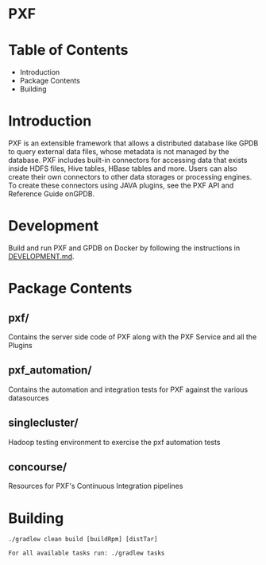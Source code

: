 PXF
===

Table of Contents
=================

* Introduction
* Package Contents
* Building

Introduction
============

PXF is an extensible framework that allows a distributed database like GPDB to query external data files, whose metadata is not managed by the database.
PXF includes built-in connectors for accessing data that exists inside HDFS files, Hive tables, HBase tables and more.
Users can also create their own connectors to other data storages or processing engines.
To create these connectors using JAVA plugins, see the PXF API and Reference Guide onGPDB.

Development
===========

Build and run PXF and GPDB on Docker by following the instructions in [DEVELOPMENT.md](DEVELOPMENT.md).

Package Contents
================

## pxf/
Contains the server side code of PXF along with the PXF Service and all the Plugins

## pxf_automation/
Contains the automation and integration tests for PXF against the various datasources

## singlecluster/
Hadoop testing environment to exercise the pxf automation tests

## concourse/
Resources for PXF's Continuous Integration pipelines

Building
========

    ./gradlew clean build [buildRpm] [distTar]

    For all available tasks run: ./gradlew tasks